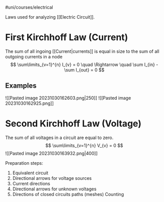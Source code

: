 #uni/courses/electrical 

Laws used for analyzing [[Electric Circuit]].

# First Kirchhoff Law (Current)

The sum of all ingoing [[Current|currents]] is equal in size to the sum of all outgoing currents in a node
$$
\sum\limits_{v=1}^{n} I_{v} = 0
\quad \Rightarrow \quad
\sum I_{in} - \sum I_{out} = 0
$$

## Examples

![[Pasted image 20231030162603.png|250]]
![[Pasted image 20231030162925.png]]

# Second Kirchhoff Law (Voltage)

The sum of all voltages in a circuit are equal to zero.
$$
\sum\limits_{v=1}^{n} V_{v} = 0
$$
![[Pasted image 20231030163932.png|400]]

Preparation steps:
1. Equivalent circuit
2. Directional arrows for voltage sources
3. Current directions
4. Directional arrows for unknown voltages
5. Directions of closed circuits paths (meshes) Counting